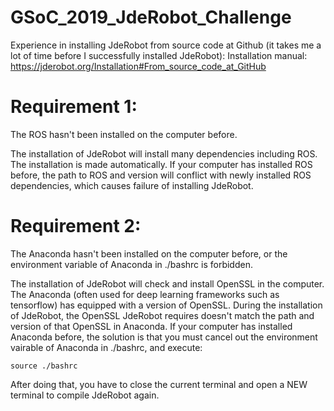 # GSoC_2019_JdeRobot_Challenge

Experience in installing JdeRobot from source code at Github (it takes me a lot of time before I successfully installed JdeRobot):
Installation manual: https://jderobot.org/Installation#From_source_code_at_GitHub

# Requirement 1:
The ROS hasn't been installed on the computer before.

The installation of JdeRobot will install many dependencies including ROS. The installation is made automatically. If your computer has installed ROS before, the path to ROS and version will conflict with newly installed ROS dependencies, which causes failure of installing JdeRobot.

# Requirement 2:
The Anaconda hasn't been installed on the computer before, or the environment variable of Anaconda in ./bashrc is forbidden.

The installation of JdeRobot will check and install OpenSSL in the computer. The Anaconda (often used for deep learning frameworks such as tensorflow) has equipped with a version of OpenSSL. During the installation of JdeRobot, the OpenSSL JdeRobot requires doesn't match the path and version of that OpenSSL in Anaconda. If your computer has installed Anaconda before, the solution is that you must cancel out the environment vairable of Anaconda in ./bashrc, and execute:
```
source ./bashrc
```
After doing that, you have to close the current terminal and open a NEW terminal to compile JdeRobot again.
